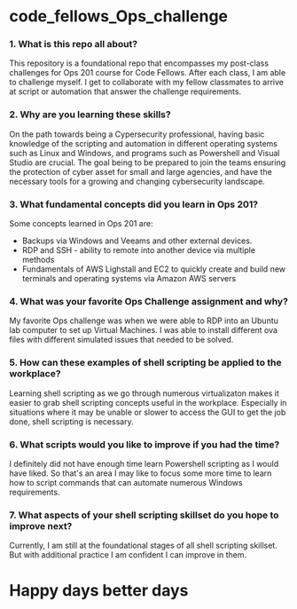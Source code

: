 # code_fellows_Ops_challenge

### 1. What is this repo all about?

This repository is a foundational repo that encompasses my post-class challenges for Ops 201 course for Code Fellows. After each class, I am able to challenge myself. I get to collaborate with my fellow classmates to arrive at script or automation that answer the challenge requirements. 

### 2. Why are you learning these skills?
On the path towards being a Cypersecurity professional, having basic knowledge of the scripting and automation in different operating systems such as Linux and Windows, and programs such as Powershell and Visual Studio are crucial. The goal being to be prepared to join the teams ensuring the protection of cyber asset for small and large agencies, and have the necessary tools for a growing and changing cybersecurity landscape. 

### 3. What fundamental concepts did you learn in Ops 201?
Some concepts learned in Ops 201 are:
- Backups via Windows and Veeams and other external devices. 
- RDP and SSH - ability to remote into another device via multiple methods
- Fundamentals of AWS Lighstall and EC2 to quickly create and build new terminals and operating systems via Amazon AWS servers

### 4. What was your favorite Ops Challenge assignment and why?
My favorite Ops challenge was when we were able to RDP into an Ubuntu lab computer to set up Virtual Machines. I was able to install different ova files with different simulated issues that needed to be solved. 

### 5. How can these examples of shell scripting be applied to the workplace? 
Learning shell scripting as we go through numerous virtualizaton makes it easier to grab shell scripting concepts useful in the workplace. Especially in situations where it may be unable or slower to access the GUI to get the job done, shell scripting is necessary.

### 6. What scripts would you like to improve if you had the time? 
I definitely did not have enough time learn Powershell scripting as I would have liked. So that's an area I may like to focus some more time to learn how to script commands that can automate numerous Windows requirements. 

### 7. What aspects of your shell scripting skillset do you hope to improve next? 
Currently, I am still at the foundational stages of all shell scripting skillset. But with additional practice I am confident I can improve in them.

# Happy days better days
